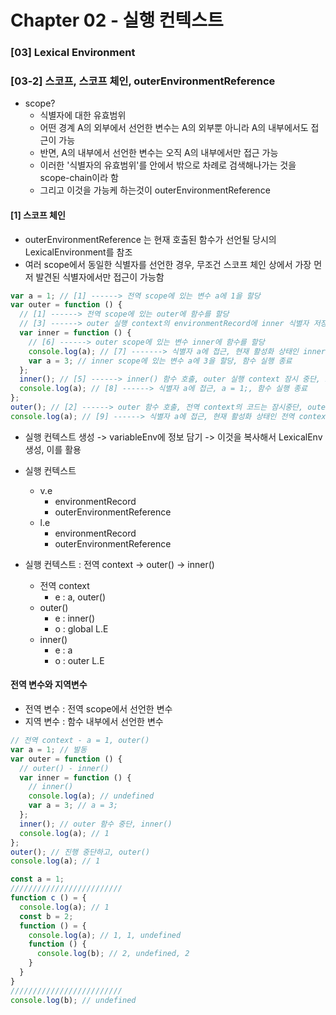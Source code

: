 # Chapter 02 - 실행 컨텍스트

### [03] Lexical Environment

### [03-2] 스코프, 스코프 체인, outerEnvironmentReference

- scope?
  - 식별자에 대한 유효범위
  - 어떤 경계 A의 외부에서 선언한 변수는 A의 외부뿐 아니라 A의 내부에서도 접근이 가능
  - 반면, A의 내부에서 선언한 변수는 오직 A의 내부에서만 접근 가능
  - 이러한 '식별자의 유효범위'를 안에서 밖으로 차례로 검색해나가는 것을 scope-chain이라 함
  - 그리고 이것을 가능케 하는것이 outerEnvironmentReference

#### [1] 스코프 체인

- outerEnvironmentReference 는 현재 호출된 함수가 선언될 당시의 LexicalEnvironment를 참조
- 여러 scope에서 동일한 식별자를 선언한 경우, 무조건 스코프 체인 상에서 가장 먼저 발견된 식별자에서만 접근이 가능함

```javascript
var a = 1; // [1] ------> 전역 scope에 있는 변수 a에 1을 할당
var outer = function () {
  // [1] ------> 전역 scope에 있는 outer에 함수를 할당
  // [3] ------> outer 실행 context의 environmentRecord에 inner 식별자 저장
  var inner = function () {
    // [6] ------> outer scope에 있는 변수 inner에 함수를 할당
    console.log(a); // [7] -------> 식별자 a에 접근, 현재 활성화 상태인 inner context의 environmentRecord에서 a를 검색, 할당된 값이 없으므로 undefined 출력
    var a = 3; // inner scope에 있는 변수 a에 3을 할당, 함수 실행 종료
  };
  inner(); // [5] ------> inner() 함수 호출, outer 실행 context 잠시 중단, inner 실행 활성화
  console.log(a); // [8] ------> 식별자 a에 접근, a = 1;, 함수 실행 종료
};
outer(); // [2] ------> outer 함수 호출, 전역 context의 코드는 잠시중단, outer 실행 컨텍스트 활성화
console.log(a); // [9] ------> 식별자 a에 접근, 현재 활성화 상태인 전역 context의 environmentRecord에서 a를 검색, a 출력하고 종료
```

- 실행 컨텍스트 생성 -> variableEnv에 정보 담기 -> 이것을 복사해서 LexicalEnv 생성, 이를 활용
- 실행 컨텍스트

  - v.e
    - environmentRecord
    - outerEnvironmentReference
  - l.e
    - environmentRecord
    - outerEnvironmentReference

- 실행 컨텍스트 : 전역 context -> outer() -> inner()
  - 전역 context
    - e : a, outer()
  - outer()
    - e : inner()
    - o : global L.E
  - inner()
    - e : a
    - o : outer L.E

#### 전역 변수와 지역변수

- 전역 변수 : 전역 scope에서 선언한 변수
- 지역 변수 : 함수 내부에서 선언한 변수

```javascript
// 전역 context - a = 1, outer()
var a = 1; // 발동
var outer = function () {
  // outer() - inner()
  var inner = function () {
    // inner()
    console.log(a); // undefined
    var a = 3; // a = 3;
  };
  inner(); // outer 함수 중단, inner()
  console.log(a); // 1
};
outer(); // 진행 중단하고, outer()
console.log(a); // 1
```

```javascript
const a = 1;
/////////////////////////
function c () = {
  console.log(a); // 1
  const b = 2;
  function () = {
    console.log(a); // 1, 1, undefined
    function () {
      console.log(b); // 2, undefined, 2
    }
  }
}
/////////////////////////
console.log(b); // undefined






```
